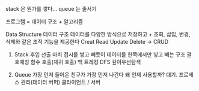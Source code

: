 stack 은 뭔가를 쌓다...
queue 는 줄서기

프로그램 = 데이터 구조 + 알고리즘

Data Structure 데이터 구조
데이터를 다양한 방식으로 저장하고 + 조회, 삽입, 변경, 삭제와 같은 조작 기능을 제공한다
                            Creat Read Update Delete -> CRUD

1. Stack
후입 선출
마치 접시를 쌓고 빼듯이 데이터를 한쪽에서만 넣고 빼는 구조
괄호매칭
함수 호출(재귀 호출)
백 트레킹
DFS 깊이우선탐색

2. Queue 
가장 먼저 들어온 친구가 가장 먼저 나간다
왜 언제 사용할까? 대기. 프로세스 관리(데이터 버퍼) 클라이언트 / 서버